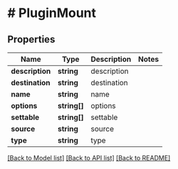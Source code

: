 # # PluginMount

## Properties

Name | Type | Description | Notes
------------ | ------------- | ------------- | -------------
**description** | **string** | description |
**destination** | **string** | destination |
**name** | **string** | name |
**options** | **string[]** | options |
**settable** | **string[]** | settable |
**source** | **string** | source |
**type** | **string** | type |

[[Back to Model list]](../../README.md#models) [[Back to API list]](../../README.md#endpoints) [[Back to README]](../../README.md)
